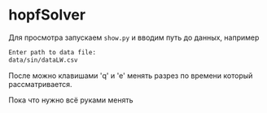 # hopfSolver

Для просмотра запускаем `show.py` и вводим путь до данных, например
```bash
Enter path to data file:
data/sin/dataLW.csv
```
После можно клавишами 'q' и 'e' менять разрез по времени который рассматривается.

Пока что нужно всё руками менять
